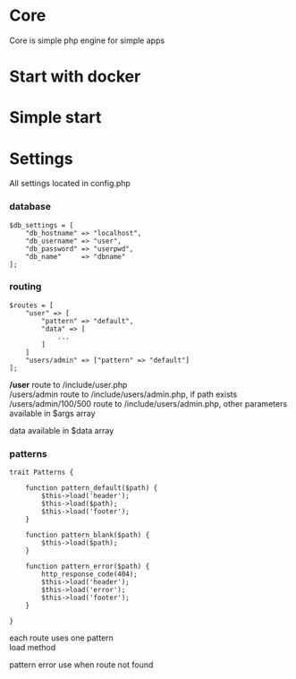 # Core

Core is simple php engine for simple apps

# Start with docker

# Simple start


# Settings

All settings located in config.php

### database

```
$db_settings = [
    "db_hostname" => "localhost",
    "db_username" => "user",
    "db_password" => "userpwd",
    "db_name"     => "dbname"
];
```

### routing

```
$routes = [
    "user" => [
        "pattern" => "default",
        "data" => [
            ... 
        ]
    ]
    "users/admin" => ["pattern" => "default"]               
];
```

<b>/user</b> route to /include/user.php<br>
/users/admin route to /include/users/admin.php, if path exists<br>
/users/admin/100/500 route to /include/users/admin.php, other parameters available in 
$args array<br>

data available in $data array

### patterns

```
trait Patterns {

    function pattern_default($path) {
        $this->load('header');
        $this->load($path);
        $this->load('footer');
    }

    function pattern_blank($path) {
        $this->load($path);
    }

    function pattern_error($path) {
        http_response_code(404);
        $this->load('header');
        $this->load('error');
        $this->load('footer');
    }

}
```

each route uses one pattern<br>
load method 
 
pattern error use when route not found

 